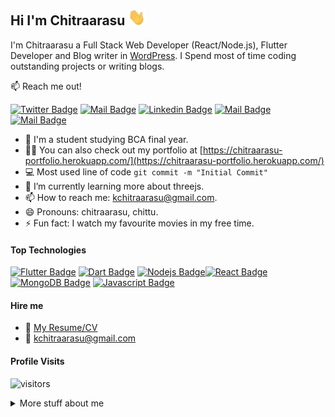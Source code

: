 ## Hi I'm Chitraarasu <img src="assets/hi.gif" width="28px" alt="hi">

I'm Chitraarasu a Full Stack Web Developer (React/Node.js), Flutter Developer and Blog writer in [WordPress](https://kchitraarasu.wordpress.com/). I Spend most of time coding outstanding projects or writing blogs.

:mailbox: Reach me out!

[![Twitter Badge](https://img.shields.io/badge/-@chitraarasu-1ca0f1?style=flat&labelColor=1ca0f1&logo=twitter&logoColor=white&link=https://twitter.com/chitraarasu)](https://twitter.com/chitraarasu) [![Mail Badge](https://img.shields.io/badge/-LearnWithMe-e74c3c?style=flat&labelColor=e74c3c&logo=wordpress&logoColor=white)](https://kchitraarasu.wordpress.com/blog/) [![Linkedin Badge](https://img.shields.io/badge/-chitraarasu-0e76a8?style=flat&labelColor=0e76a8&logo=linkedin&logoColor=white)](https://www.linkedin.com/in/chitraarasu-k/) [![Mail Badge](https://img.shields.io/badge/-@chitraarasu-e84393?style=flat&labelColor=e84393&logo=instagram&logoColor=white)](https://www.instagram.com/chitraarasu.k/) [![Mail Badge](https://img.shields.io/badge/-chitraarasu-c0392b?style=flat&labelColor=c0392b&logo=gmail&logoColor=white)](mailto:kchitraarasu@gmail.com)

<!-- TODO: Add last video link -->

- 🔭 I'm a student studying BCA final year.
- 👨‍💻 You can also check out my portfolio at [https://chitraarasu-portfolio.herokuapp.com/](https://chitraarasu-portfolio.herokuapp.com/)
- :computer: Most used line of code `git commit -m "Initial Commit"`
- 🌱 I’m currently learning more about threejs.
- 📫 How to reach me: kchitraarasu@gmail.com.
- 😄 Pronouns: chitraarasu, chittu.
- ⚡ Fun fact: I watch my favourite movies in my free time.

#### Top Technologies

<!-- TODO: Make technologies links takes you to repositories -->

[![Flutter Badge](https://img.shields.io/badge/-Flutter-007acc?style=for-the-badge&labelColor=black&logo=flutter&logoColor=007acc)](https://github.com/chitraarasu/BMI-Calculator) [![Dart Badge](https://img.shields.io/badge/-Dart-e535ab?style=for-the-badge&labelColor=black&logo=dart&logoColor=e535ab)](https://github.com/chitraarasu/Flash-Chat) [![Nodejs Badge](https://img.shields.io/badge/-Nodejs-3C873A?style=for-the-badge&labelColor=black&logo=node.js&logoColor=3C873A)](https://github.com/chitraarasu/secrets-node)[![React Badge](https://img.shields.io/badge/-React-61DBFB?style=for-the-badge&labelColor=black&logo=react&logoColor=61DBFB)](https://github.com/chitraarasu/keeper-react)[![MongoDB Badge](https://img.shields.io/badge/-MongoDB-e5fbff?style=for-the-badge&labelColor=black&logo=MongoDB&logoColor=e5fbff)](https://github.com/chitraarasu/Blog-Website-Node) [![Javascript Badge](https://img.shields.io/badge/-Javascript-F0DB4F?style=for-the-badge&labelColor=black&logo=javascript&logoColor=F0DB4F)](https://github.com/chitraarasu/Test-Your-Memory)

#### Hire me

- :paperclip: [My Resume/CV](assets/pdf/Chitraarasu-Resume.pdf)
- :email: kchitraarasu@gmail.com

#### Profile Visits

![visitors](https://visitor-badge.glitch.me/badge?page_id=chitraarasu.chitraarasu)

<details>
<summary>
  More stuff about me
</summary>

<br >

I love sharing knowledge and writing blogs, and that's why LearnWithMe WordPress Blog exists!

#### What is LearnWithMe?

LearnWithMe is a wordpress blog for learning Web/Mobile development and coding. Including new technologies and frameworks and anything really related to development world.

#### Coding Stats

<!--START_SECTION:waka-->

```text
Dart             21 hrs 5 mins   ███████████████░░░░░░░░░░   59.77 %
Kotlin           5 hrs 28 mins   ████░░░░░░░░░░░░░░░░░░░░░   15.51 %
XML              5 hrs 20 mins   ███▓░░░░░░░░░░░░░░░░░░░░░   15.16 %
HTML             1 hr            ▓░░░░░░░░░░░░░░░░░░░░░░░░   02.84 %
CSS              34 mins         ▒░░░░░░░░░░░░░░░░░░░░░░░░   01.63 %
Groovy           29 mins         ▒░░░░░░░░░░░░░░░░░░░░░░░░   01.39 %
```

<!--END_SECTION:waka-->

#### Github Stats

![Chitraarasu github stats](https://github-readme-stats.vercel.app/api?username=chitraarasu&count_private=true&theme=tokyonight)

</details>
